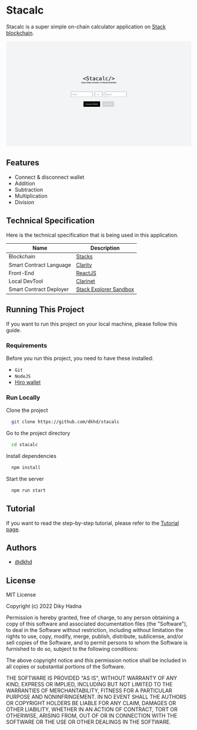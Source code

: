# Stacalc

Stacalc is a super simple on-chain calculator application on [Stack blockchain](https://stacks.co).

![homepage](./docs/images/homepage.png)
## Features

- Connect & disconnect wallet
- Addition
- Subtraction
- Multiplication
- Division
## Technical Specification

Here is the technical specification that is being used in this application.

| Name | Description |
| - | - |
| Blockchain | [Stacks](https://stacks.co) |
| Smart Contract Language | [Clarity](http://clarity-lang.org/) |
| Front-End | [ReactJS](https://reactjs.org/) |
| Local DevTool | [Clarinet](https://github.com/hirosystems/clarinet) |
| Smart Contract Deployer | [Stack Explorer Sandbox](https://explorer.stacks.co/sandbox/deploy?chain=testnet) |


## Running This Project

If you want to run this project on your local machine, please follow this guide.

### Requirements

Before you run this project, you need to have these installed:
- `Git`
- `NodeJS`
- [Hiro wallet](https://wallet.hiro.so/wallet/install-web)

### Run Locally

Clone the project

```bash
  git clone https://github.com/dkhd/stacalc
```

Go to the project directory

```bash
  cd stacalc
```

Install dependencies

```bash
  npm install
```

Start the server

```bash
  npm run start
```

## Tutorial

If you want to read the step-by-step tutorial, please refer to the [Tutorial page](./docs/tutorial.md).


## Authors

- [@dkhd](https://www.github.com/dkhd)

## License

MIT License

Copyright (c) 2022 Diky Hadna

Permission is hereby granted, free of charge, to any person obtaining a copy of this software and associated documentation files (the "Software"), to deal in the Software without restriction, including without limitation the rights to use, copy, modify, merge, publish, distribute, sublicense, and/or sell copies of the Software, and to permit persons to whom the Software is furnished to do so, subject to the following conditions:

The above copyright notice and this permission notice shall be included in all copies or substantial portions of the Software.

THE SOFTWARE IS PROVIDED "AS IS", WITHOUT WARRANTY OF ANY KIND, EXPRESS OR IMPLIED, INCLUDING BUT NOT LIMITED TO THE WARRANTIES OF MERCHANTABILITY, FITNESS FOR A PARTICULAR PURPOSE AND NONINFRINGEMENT. IN NO EVENT SHALL THE AUTHORS OR COPYRIGHT HOLDERS BE LIABLE FOR ANY CLAIM, DAMAGES OR OTHER LIABILITY, WHETHER IN AN ACTION OF CONTRACT, TORT OR OTHERWISE, ARISING FROM, OUT OF OR IN CONNECTION WITH THE SOFTWARE OR THE USE OR OTHER DEALINGS IN THE SOFTWARE.
